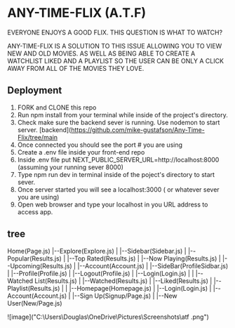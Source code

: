 
# ANY-TIME-FLIX (A.T.F)

EVERYONE ENJOYS A GOOD FLIX. THIS QUESTION IS WHAT TO WATCH?

ANY-TIME-FLIX IS A SOLUTION TO THIS ISSUE ALLOWING YOU TO VIEW NEW AND OLD MOVIES. AS WELL AS BEING ABLE TO CREATE A WATCHLIST LIKED AND A PLAYLIST SO THE USER CAN BE ONLY A CLICK AWAY FROM ALL OF THE MOVIES THEY LOVE.


## Deployment

1. FORK and CLONE this repo
2. Run npm install from your terminal while inside of the project's directory.
3. Check make sure the backend sever is running. Use nodemon to start server. [backend](https://github.com/mike-gustafson/Any-Time-Flix/tree/main
4. Once connected you should see the port # you are using 
5. Create a .env file inside your front-end repo
6. Inside .env file put NEXT_PUBLIC_SERVER_URL=http://localhost:8000 (assuming your running sever 8000)
7. Type npm run dev in terminal inside of the poject's directory to start sever.
8. Once server started you will see a localhost:3000 ( or whatever sever you are using)
9. Open web browser and type your localhost in you URL address to access app.



## tree
Home(Page.js)
|--Explore(Explore.js)
|    |--Sidebar(Sidebar.js)
|      |--Popular(Results.js)
|      |--Top Rated(Results.js)
|      |--Now Playing(Results.js)
|      |--Upcoming(Results.js)
|
|--Account(Account.js)
|    |--SideBar(ProfileSidbar.js)
|      |--Profile(Profile.js)
|        |--Logout(Profile.js)
|          |--Login(Login.js)
|
|      |--Watched List(Results.js)
|      |--Watched(Results.js)
|      |--Liked(Results.js)
|      |--Playlist(Results.js)
|
|
|--Homepage(Homepage.js)
|    |--Login(Login.js)
|      |--Account(Account.js)
|    |--Sign Up(Signup/Page.js)
|      |--New User(New/Page.js)


![image]("C:\Users\Douglas\OneDrive\Pictures\Screenshots\atf .png")